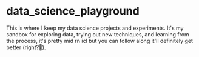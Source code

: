 # data_science_playground
This is where I keep my data science projects and experiments. It's my sandbox for exploring data, trying out new techniques, and learning from the process, it's pretty mid rn icl but you can follow along it'll definitely get better (right?🥲).

